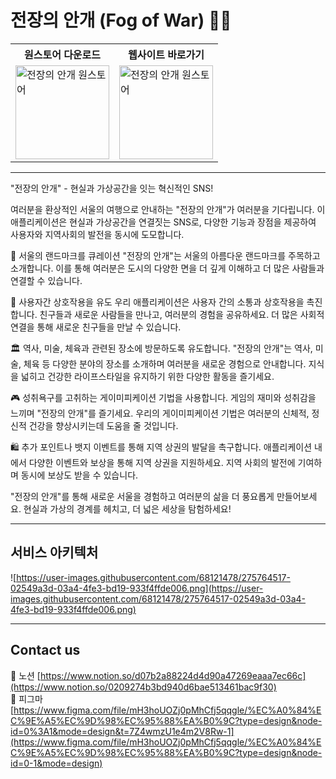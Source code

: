 # 전장의 안개 (Fog of War) 😶‍🌫


<table>
  <tr>
    <th>원스토어 다운로드</th>
    <th>웹사이트 바로가기</th>
  </tr>
  <tr>
    <td>
      <a href="#">
        <img src="https://github.com/fog-of-war/.github/assets/68121478/e5e0ae3c-59ec-409b-8adf-f28f0c5442f7" alt="전장의 안개 원스토어" width="150" height="150">
      </a>
    </td>
    <td>
      <a href="https://www.yubinhome.com/">
        <img src="https://github.com/fog-of-war/.github/assets/68121478/0f763388-67d9-476c-87e5-657910451a87" alt="전장의 안개 원스토어" width="150" height="150">
      </a>
    </td>
  </tr>
</table>

----

"전장의 안개" - 현실과 가상공간을 잇는 혁신적인 SNS!

여러분을 환상적인 서울의 여행으로 안내하는 "전장의 안개"가 여러분을 기다립니다. 이 애플리케이션은 현실과 가상공간을 연결짓는 SNS로, 다양한 기능과 장점을 제공하여 사용자와
 지역사회의 발전을 동시에 도모합니다.

🌆 서울의 랜드마크를 큐레이션
"전장의 안개"는 서울의 아름다운 랜드마크를 주목하고 소개합니다. 이를 통해 여러분은 도시의 다양한 면을 더 깊게 이해하고 더 많은 사람들과 연결할 수 있습니다.

🤝 사용자간 상호작용을 유도
우리 애플리케이션은 사용자 간의 소통과 상호작용을 촉진합니다. 친구들과 새로운 사람들을 만나고, 여러분의 경험을 공유하세요. 더 많은 사회적 연결을 통해 새로운 친구들을 만날 수 있습니다.

🏛️ 역사, 미술, 체육과 관련된 장소에 방문하도록 유도합니다.
"전장의 안개"는 역사, 미술, 체육 등 다양한 분야의 장소를 소개하며 여러분을 새로운 경험으로 안내합니다. 지식을 넓히고 건강한 라이프스타일을 유지하기 위한 다양한 활동을 즐기세요.

🎮 성취욕구를 고취하는 게이미피케이션 기법을 사용합니다.
게임의 재미와 성취감을 느끼며 "전장의 안개"를 즐기세요. 우리의 게이미피케이션 기법은 여러분의 신체적, 정신적 건강을 향상시키는데 도움을 줄 것입니다.

🛍️ 추가 포인트나 뱃지 이벤트를 통해 지역 상권의 발달을 촉구합니다.
애플리케이션 내에서 다양한 이벤트와 보상을 통해 지역 상권을 지원하세요. 지역 사회의 발전에 기여하며 동시에 보상도 받을 수 있습니다.

"전장의 안개"를 통해 새로운 서울을 경험하고 여러분의 삶을 더 풍요롭게 만들어보세요. 현실과 가상의 경계를 헤치고, 더 넓은 세상을 탐험하세요!



-----

## 서비스 아키텍처

![https://user-images.githubusercontent.com/68121478/275764517-02549a3d-03a4-4fe3-bd19-933f4ffde006.png](https://user-images.githubusercontent.com/68121478/275764517-02549a3d-03a4-4fe3-bd19-933f4ffde006.png)


-----

## Contact  us



📔 노션 [https://www.notion.so/d07b2a88224d4d90a47269eaaa7ec66c](https://www.notion.so/0209274b3bd940d6bae513461bac9f30)
<br>
🎨 피그마 [https://www.figma.com/file/mH3hoUOZj0pMhCfj5qqgle/%EC%A0%84%EC%9E%A5%EC%9D%98%EC%95%88%EA%B0%9C?type=design&node-id=0%3A1&mode=design&t=7Z4wmzU1e4m2V8Rw-1](https://www.figma.com/file/mH3hoUOZj0pMhCfj5qqgle/%EC%A0%84%EC%9E%A5%EC%9D%98%EC%95%88%EA%B0%9C?type=design&node-id=0-1&mode=design)


